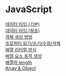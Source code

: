 # JavaScript

[데이터 타입 (기본)](기본타입.md)<br/>
[데이터 타입 (참조)](참조타입.md)<br/>
[객체 생성 방법](객체생성방법.md)<br/>
[프로퍼티 읽기/쓰기/수정/삭제](프로퍼티_읽기,쓰기,수정,삭제.md)<br/>
[배열 리터럴 방식](배열리터럴.md)<br/>
[배열 요소 동적 생성](배열요소생성.md)<br/>
[배열의 length](length.md)<br/>
[Array & Object](Array&Object.md)<br/>
